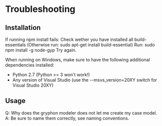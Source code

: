 # Troubleshooting

## Installation

If running npm install fails:
Check wether you have installed all build-essentials (Otherwise run: sudo apt-get install build-essential)
Run: sudo npm install -g node-gyp
Try again.

When running on Windows, make sure to have the following additional dependencies installed:
* Python 2.7 (Python >= 3 won't work!)
* Any version of Visual Studio (use the --msvs_version=20XY switch for Visual Studio 20XY)

## Usage
Q: Why does the gryphon modeler does not let me create my case model.
A: Be sure to name them correctly, see naming conventions.
